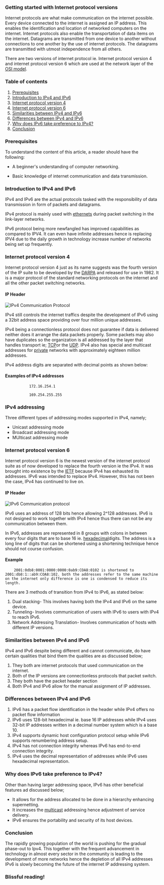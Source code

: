 
### Getting started with Internet protocol versions


Internet protocols are what make communication on the internet possible. Every device connected to the internet is assigned an IP address. This enables the identification and location of networked computers on the internet. Internet protocols also enable the transportation of data items on the internet. Datagrams are transmitted from one device to another without connections to one another by the use of internet protocols. The datagrams are transmitted with utmost independence from all others.

There are two versions of internet protocol ie. Internet protocol version 4 and internet protocol version 6 which are used at the network layer of the [OSI model](https://www.imperva.com/learn/application-security/osi-model/). 

### Table of contents
1. [Prerequisites](#prerequisites)
2. [Introduction to IPv4 and IPv6](#introduction-to-IPv4-and-IPv6)
3. [Internet protocol version 4](#internet-protocol-version-4)
4. [Internet protocol version 6](#internet-protocol-version-6)
5.  [Similarities between IPv4 and IPv6](#similarities-between-IPv4-and-IPv6)
6. [Differences between IPv4 and IPv6](#differences-between-IPv4-and-IPv6)
7. [Why does IPv6 take preference to IPv4?](#Why-does-IPv6-take-preference-to-IPv4?)
8. [Conclusion](#conclusion)

### Prerequisites
To understand the content of this article, a reader should have the following:
- A beginner's understanding of computer networking.

- Basic knowledge of internet communication and data transmission.


### Introduction to IPv4 and IPv6

IPv4 and IPv6 are the actual protocols tasked with the responsibility of data transmission in form of packets and datagrams. 

IPv4 protocol is mainly used with [ethernets](https://en.wikipedia.org/wiki/Ethernet)
during packet switching in the link-layer networks.

IPv6 protocol being more newfangled has improved capabilities as compared to IPV4. It can even have infinite addresses hence is replacing IPV4 due to the daily growth in technology increase number of networks being set up frequently.

### Internet protocol version 4

Internet protocol version 4 just as its name suggests was the fourth version of the IP suite to be developed by the [DARPA](https://www.darpa.mil/work-with-us/technology-demonstrations#:~:text=DARPA%20is%20developing%20technologies%20to,deriving%20insights%20from%20diverse%20datasets.&text=The%20electromagnetic%20spectrum%20functions%20as,and%20voice%20of%20modern%20society.) and released for use in 1982. It is a major protocol of the standard networking protocols on the internet and all the other packet switching networks. 
#### IP Header

![IPv4 Communication Protocol](Screenshot_20210428-104617.png)

IPv4 still controls the internet traffics despite the development of IPv6 using a 32bit address space providing over four million unique addresses.

IPv4 being a connectionless protocol does not guarantee if data is delivered neither does it arrange the data packets properly. Some packets may also have duplicates so the organization is all addressed by the layer that handles transport ie; [TCP](https://www.sdxcentral.com/resources/glossary/transmission-control-protocol-tcp/#:~:text=Transmission%20Control%20Protocol%20(TCP)%20%E2%80%93,referred%20to%20as%20TCP%2FIP.)or the [UDP](https://en.wikipedia.org/wiki/User_Datagram_Protocol). IPv4 also has special and multicast addresses for [private](https://en.wikipedia.org/wiki/Private_network) networks with approximately eighteen million addresses.


IPv4 address digits are separated with decimal 
points as shown below:
#### Examples of IPv4 addresses

               172.16.254.1

               169.254.255.255 
### IPv4 addressing

Three different types of addressing modes supported in IPv4, namely; 
- Unicast addressing mode
- Broadcast addressing mode
- MUlticast addressing mode
                           

### Internet protocol version 6

Internet protocol version 6 is the newest version of the internet protocol suite as of now developed to replace the fourth version ie the IPv4. It was brought into existence by the [IETF](https://www.ietf.org/blog/ipv6-internet-standard/) because IPv4 has exhausted its addresses. IPv6 was intended to replace IPv4. However, this has not been the case, IPv4 has continued to live on.
#### IP Header

![IPv6 Communication protocol](Screenshot_20210428-105316.png)

IPv6 uses an address of 128 bits hence allowing 2^128 addresses. IPv6 is not designed to work together with IPv4 hence thus there can not be any communication between them.

In IPv6, addresses are represented in 8 groups with colons in between every four digits that are to base 16 ie.  [hexadecimal](https://simple.wikipedia.org/wiki/Hexadecimal#:~:text=The%20hexadecimal%20numeral%20system%2C%20often,numbers%20and%20six%20extra%20symbols.)digits. The address is a long line of digits that can be shortened using a shortening technique hence should not course confusion. 

#### Example

        2001:0db8:0001:0000:0000:0ab9:COA8:0102 is shortened to 2001:db8:1::ab9:COA8:102. both the addresses refer to the same machine on the internet only difference is one is condensed to reduce its length.

There are 3 methods of transition from IPv4 to IPv6, as stated below:
1. Dual stacking- This involves having both the IPv4 and IPv6 on the same device.
2. Tunneling- Involves communication of users with IPv6 to users with IPv4 to reach IPv6.
3. Network Addressing Translation- Involves communication of hosts with different IP versions. 

### Similarities between IPv4 and IPv6


IPv4 and IPv6 despite being different and cannot communicate, do have certain qualities that bind them the qualities are as discussed below;

1. They both are internet protocols that used communication on the internet.
2. Both of the IP versions are connectionless protocols that packet switch.
3. They both have the packet header section
4. Both IPv4 and IPv6 allow for the manual assignment of IP addresses.

### Differences between IPv4 and IPv6

1. IPv6 has a packet flow identification in the header while IPv4 offers no packet flow information
2. IPv6 uses 128-bit hexadecimal ie. base 16 IP addresses while IPv4 uses 32-bit  IP addresses written in a decimal number system which is a base 10.
3. IPv4 supports dynamic host configuration protocol setup while IPv6 supports renumbering address setup.
4. IPv4 has not connection integrity whereas IPv6 has end-to-end connection integrity.
5. IPv4 uses the decimal representation of addresses while IPv6 uses hexadecimal representation.

### Why does IPv6 take preference to IPv4?

Other than having larger addressing space, IPv6 has other beneficial features ad discussed below;
- It allows for the address allocated to be done in a hierarchy enhancing supernetting.
- It increases the [multicast](https://en.wikipedia.org/wiki/Multicast_address#:~:text=From%20Wikipedia%2C%20the%20free%20encyclopedia,for%20a%20designated%20network%20service.) addressing hence adjustment of service delivery.
- IPv6 ensures the portability and security of its host devices.


 ### Conclusion

 The rapidly growing population of the world is pushing for the gradual phase-out to Ipv4. This together with the frequent advancement in technology in almost every sector in the community is leading to the development of more networks hence the depletion of all IPv4 addresses IPv6 is slowly becoming the future of the internet IP addressing system.


### Blissful reading!
